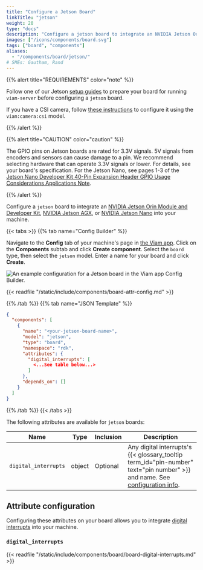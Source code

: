 ```yaml
---
title: "Configure a Jetson Board"
linkTitle: "jetson"
weight: 20
type: "docs"
description: "Configure a jetson board to integrate an NVIDIA Jetson Orin Module and Developer Kit, NVIDIA Jetson AGX, or NVIDIA Jetson Nano into your machine."
images: ["/icons/components/board.svg"]
tags: ["board", "components"]
aliases:
  - "/components/board/jetson/"
# SMEs: Gautham, Rand
---
```


{{% alert title="REQUIREMENTS" color="note" %}}

Follow one of our Jetson [setup guides](/get-started/installation/) to prepare your board for running `viam-server` before configuring a `jetson` board.

If you have a CSI camera, follow [these instructions](https://github.com/viamrobotics/csi-camera) to configure it using the `viam:camera:csi` model.

{{% /alert %}}

{{% alert title="CAUTION" color="caution" %}}

The GPIO pins on Jetson boards are rated for 3.3V signals.
5V signals from encoders and sensors can cause damage to a pin.
We recommend selecting hardware that can operate 3.3V signals or lower.
For details, see your board's specification.
For the Jetson Nano, see pages 1-3 of the [Jetson Nano Developer Kit 40-Pin Expansion Header GPIO Usage Considerations Applications Note](https://developer.nvidia.com/jetson-nano-developer-kit-40-pin-expansion-header-gpio-usage-considerations-applications-note).

{{% /alert %}}

Configure a `jetson` board to integrate an [NVIDIA Jetson Orin Module and Developer Kit](https://www.nvidia.com/en-us/autonomous-machines/embedded-systems/jetson-orin/), [NVIDIA Jetson AGX](https://www.nvidia.com/en-us/autonomous-machines/embedded-systems/jetson-agx-xavier/), or [NVIDIA Jetson Nano](https://www.nvidia.com/en-us/autonomous-machines/embedded-systems/jetson-nano/) into your machine.

{{< tabs >}}
{{% tab name="Config Builder" %}}

Navigate to the **Config** tab of your machine's page in [the Viam app](https://app.viam.com).
Click on the **Components** subtab and click **Create component**.
Select the `board` type, then select the `jetson` model.
Enter a name for your board and click **Create**.

![An example configuration for a Jetson board in the Viam app Config Builder.](/components/board/jetson-ui-config.png)

{{< readfile "/static/include/components/board-attr-config.md" >}}

{{% /tab %}}
{{% tab name="JSON Template" %}}

```json {class="line-numbers linkable-line-numbers"}
{
  "components": [
    {
      "name": "<your-jetson-board-name>",
      "model": "jetson",
      "type": "board",
      "namespace": "rdk",
      "attributes": {
        "digital_interrupts": [
          <...See table below...>
        ]
      },
      "depends_on": []
    }
  ]
}
```

{{% /tab %}}
{{< /tabs >}}

The following attributes are available for `jetson` boards:

<!-- prettier-ignore -->
| Name | Type | Inclusion | Description |
| ---- | ---- | --------- | ----------- |
| `digital_interrupts` | object | Optional | Any digital interrupts's {{< glossary_tooltip term_id="pin-number" text="pin number" >}} and name. See [configuration info](#digital_interrupts). |

## Attribute configuration

Configuring these attributes on your board allows you to integrate [digital interrupts](#digital_interrupts) into your machine.

### `digital_interrupts`

{{< readfile "/static/include/components/board/board-digital-interrupts.md" >}}
